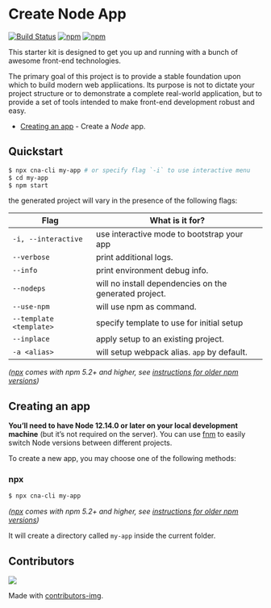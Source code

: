 # Create Node App

[![Build Status](https://github.com/Create-Node-App/create-node-app/workflows/Build/badge.svg)](https://github.com/Create-Node-App/create-node-app/commits/main)
[![npm](https://img.shields.io/npm/v/cna-cli.svg?maxAge=2592000?style=plastic)](https://www.npmjs.com/package/cna-cli)
[![npm](https://img.shields.io/npm/dm/cna-cli.svg?maxAge=2592000?style=plastic)](https://www.npmjs.com/package/cna-cli)

This starter kit is designed to get you up and running with a bunch of awesome front-end technologies.

The primary goal of this project is to provide a stable foundation upon which to build modern web appliications. Its purpose is not to dictate your project structure or to demonstrate a complete real-world application, but to provide a set of tools intended to make front-end development robust and easy.

- [Creating an app](#creating-an-app) - Create a _Node_ app.

## Quickstart

```sh
$ npx cna-cli my-app # or specify flag `-i` to use interactive menu
$ cd my-app
$ npm start
```

the generated project will vary in the presence of the following flags:

| Flag                    | What is it for?                                        |
| ----------------------- | ------------------------------------------------------ |
| `-i, --interactive`     | use interactive mode to bootstrap your app             |
| `--verbose`             | print additional logs.                                 |
| `--info`                | print environment debug info.                          |
| `--nodeps`              | will no install dependencies on the generated project. |
| `--use-npm`             | will use npm as command.                               |
| `--template <template>` | specify template to use for initial setup              |
| `--inplace`             | apply setup to an existing project.                    |
| `-a <alias>`            | will setup webpack alias. `app` by default.            |

_([npx](https://medium.com/@maybekatz/introducing-npx-an-npm-package-runner-55f7d4bd282b) comes with npm 5.2+ and higher, see [instructions for older npm versions](https://gist.github.com/gaearon/4064d3c23a77c74a3614c498a8bb1c5f))_

## Creating an app

**You’ll need to have Node 12.14.0 or later on your local development machine** (but it’s not required on the server). You can use [fnm](https://github.com/Schniz/fnm) to easily switch Node versions between different projects.

To create a new app, you may choose one of the following methods:

### npx

```sh
$ npx cna-cli my-app
```

_([npx](https://medium.com/@maybekatz/introducing-npx-an-npm-package-runner-55f7d4bd282b) comes with npm 5.2+ and higher, see [instructions for older npm versions](https://gist.github.com/gaearon/4064d3c23a77c74a3614c498a8bb1c5f))_

It will create a directory called `my-app` inside the current folder.

## Contributors

<a href="https://github.com/Create-Node-App/create-node-app/contributors">
  <img src="https://contrib.rocks/image?repo=Create-Node-App/create-node-app"/>
</a>

Made with [contributors-img](https://contrib.rocks).
